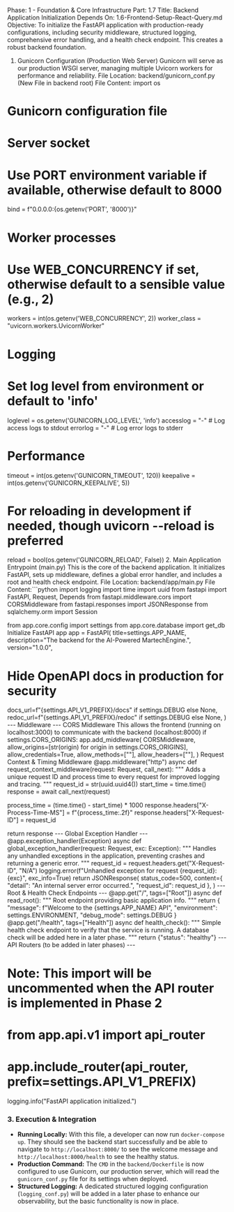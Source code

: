 Phase: 1 - Foundation & Core Infrastructure
Part: 1.7
Title: Backend Application Initialization
Depends On: 1.6-Frontend-Setup-React-Query.md
Objective: To initialize the FastAPI application with production-ready configurations, including security middleware, structured logging, comprehensive error handling, and a health check endpoint. This creates a robust backend foundation.
1. Gunicorn Configuration (Production Web Server)
Gunicorn will serve as our production WSGI server, managing multiple Uvicorn workers for performance and reliability.
File Location: backend/gunicorn_conf.py (New File in backend root)
File Content:
import os

# Gunicorn configuration file

# Server socket
# Use PORT environment variable if available, otherwise default to 8000
bind = f"0.0.0.0:{os.getenv('PORT', '8000')}"

# Worker processes
# Use WEB_CONCURRENCY if set, otherwise default to a sensible value (e.g., 2)
workers = int(os.getenv('WEB_CONCURRENCY', 2))
worker_class = "uvicorn.workers.UvicornWorker"

# Logging
# Set log level from environment or default to 'info'
loglevel = os.getenv('GUNICORN_LOG_LEVEL', 'info')
accesslog = "-"  # Log access logs to stdout
errorlog = "-"   # Log error logs to stderr

# Performance
timeout = int(os.getenv('GUNICORN_TIMEOUT', 120))
keepalive = int(os.getenv('GUNICORN_KEEPALIVE', 5))

# For reloading in development if needed, though uvicorn --reload is preferred
reload = bool(os.getenv('GUNICORN_RELOAD', False))
2. Main Application Entrypoint (main.py)
This is the core of the backend application. It initializes FastAPI, sets up middleware, defines a global error handler, and includes a root and health check endpoint.
File Location: backend/app/main.py
File Content:```python
import logging
import time
import uuid
from fastapi import FastAPI, Request, Depends
from fastapi.middleware.cors import CORSMiddleware
from fastapi.responses import JSONResponse
from sqlalchemy.orm import Session

from app.core.config import settings
from app.core.database import get_db
Initialize FastAPI app
app = FastAPI(
title=settings.APP_NAME,
description="The backend for the AI-Powered MartechEngine.",
version="1.0.0",
# Hide OpenAPI docs in production for security
docs_url=f"{settings.API_V1_PREFIX}/docs" if settings.DEBUG else None,
redoc_url=f"{settings.API_V1_PREFIX}/redoc" if settings.DEBUG else None,
)
--- Middleware ---
CORS Middleware
This allows the frontend (running on localhost:3000) to communicate with the backend (localhost:8000)
if settings.CORS_ORIGINS:
app.add_middleware(
CORSMiddleware,
allow_origins=[str(origin) for origin in settings.CORS_ORIGINS],
allow_credentials=True,
allow_methods=[""],
allow_headers=[""],
)
Request Context & Timing Middleware
@app.middleware("http")
async def request_context_middleware(request: Request, call_next):
"""
Adds a unique request ID and process time to every request for improved logging and tracing.
"""
request_id = str(uuid.uuid4())
start_time = time.time()
response = await call_next(request)

process_time = (time.time() - start_time) * 1000
response.headers["X-Process-Time-MS"] = f"{process_time:.2f}"
response.headers["X-Request-ID"] = request_id

return response
--- Global Exception Handler ---
@app.exception_handler(Exception)
async def global_exception_handler(request: Request, exc: Exception):
"""
Handles any unhandled exceptions in the application, preventing crashes and returning a generic error.
"""
request_id = request.headers.get("X-Request-ID", "N/A")
logging.error(f"Unhandled exception for request {request_id}: {exc}", exc_info=True)
return JSONResponse(
status_code=500,
content={
"detail": "An internal server error occurred.",
"request_id": request_id
},
)
--- Root & Health Check Endpoints ---
@app.get("/", tags=["Root"])
async def read_root():
"""
Root endpoint providing basic application info.
"""
return {
"message": f"Welcome to the {settings.APP_NAME} API",
"environment": settings.ENVIRONMENT,
"debug_mode": settings.DEBUG
}
@app.get("/health", tags=["Health"])
async def health_check():
"""
Simple health check endpoint to verify that the service is running.
A database check will be added here in a later phase.
"""
return {"status": "healthy"}
--- API Routers (to be added in later phases) ---
# Note: This import will be uncommented when the API router is implemented in Phase 2
# from app.api.v1 import api_router
# app.include_router(api_router, prefix=settings.API_V1_PREFIX)
logging.info("FastAPI application initialized.")

### **3. Execution & Integration**

*   **Running Locally:** With this file, a developer can now run `docker-compose up`. They should see the backend start successfully and be able to navigate to `http://localhost:8000/` to see the welcome message and `http://localhost:8000/health` to see the healthy status.
*   **Production Command:** The `CMD` in the `backend/Dockerfile` is now configured to use Gunicorn, our production server, which will read the `gunicorn_conf.py` file for its settings when deployed.
*   **Structured Logging:** A dedicated structured logging configuration (`logging_conf.py`) will be added in a later phase to enhance our observability, but the basic functionality is now in place.
